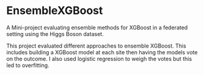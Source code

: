 # EnsembleXGBoost
A Mini-project evaluating ensemble methods for XGBoost in a federated setting using the Higgs Boson dataset.

This project evaluated different approaches to ensemble XGBoost. This includes building a XGBoost model at each site then having the models vote on the outcome. I also used logistic regression to weigh the votes but this led to overfitting.
